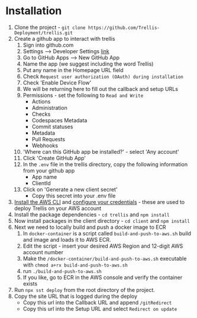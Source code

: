 # Installation

1. Clone the project - `git clone https://github.com/Trellis-Deployment/trellis.git`
1. Create a github app to interact with trellis
   1. Sign into github.com
   1. Settings --> Developer Settings [link](https://github.com/settings/apps)
   1. Go to GitHub Apps --> New GitHub App
   1. Name the app (we suggest including the word Trellis)
   1. Put any name in the Homepage URL field
   1. Check `Request user authorization (OAuth) during installation`
   1. Check 'Enable Device Flow'
   1. We will be returning here to fill out the callback and setup URLs
   1. Permissions - set the following to `Read and Write`
      - Actions
      - Administration
      - Checks
      - Codespaces Metadata
      - Commit statuses
      - Metadata
      - Pull Requests
      - Webhooks
   1. 'Where can this GitHub app be installed?' - select 'Any account'
   1. Click 'Create GitHub App'
   1. In the `.env` file in the trellis directory, copy the following information from your github app
      - App name
      - ClientId
   1. Click on 'Generate a new client secret'
      - Copy this secret into your .env file
1. [Install the AWS CLI](https://docs.aws.amazon.com/cli/latest/userguide/cli-chap-getting-set-up.html) and [configure your credentials](https://docs.aws.amazon.com/cli/latest/userguide/cli-chap-getting-started.html) - these are used to deploy Trellis on your AWS account
1. Install the package dependencies - `cd trellis` and `npm install`
1. Now install packages in the client directory - `cd client` and `npm install`
1. Next we need to locally build and push a docker image to ECR
   1. In `docker-container` is a script called `build-and-push-to-aws.sh` build and image and loads it to AWS ECR.
   1. Edit the script - insert your desired AWS Region and 12-digit AWS account number
   1. Make the `/docker-container/build-and-push-to-aws.sh` executable with `chmod a+rx build-and-push-to-aws.sh`
   1. run `./build-and-push-to-aws.sh`
   1. If you like, go to ECR in the AWS console and verify the container exists
1. Run `npx sst deploy` from the root directory of the project.
1. Copy the site URL that is logged during the deploy
   - Copy this url into the Callback URL and append `/gitRedirect`
   - Copy this url into the Setup URL and select `Redirect on update`
